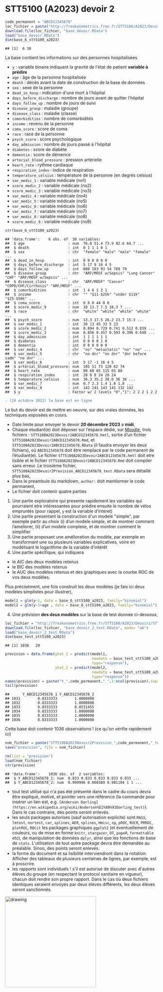 STT5100 (A2023) devoir 2
================

``` r
code_permanent = "ABCD12345678"
loc_fichier = paste("http://freakonometrics.free.fr/STT5100/A2023/Devoir2/STT5100A2023Devoir2",code_permanent,".RData",sep="")
download.file(loc_fichier, "base_devoir.RData")
load("base_devoir.RData")
dim(base_6_stt5100_a2023)
```

    ## [1]  6 30

La base contient les informations sur des personnes hospitalisées

- `y` : variable binaire indiquant la gravité de l'état de patient **variable à prédire**
- `age` : âge de la personne hospitalisée
- `death` : décès avant la date de construction de la base de données
- `sex` : sexe de la personne
- `dead_in_hosp` : indication d'une mort à l'hôpital
- `days_before_discharge` : nombre de jours avant de quitter l'hôpital
- `days_follow_up` : nombre de jours de suivi
- `disease_group` : maladie (groupe)
- `disease_class` : maladie (classe)
- `comorbidities` : nombre de comorbidités
- `income` : revenu de la personne
- `coma_score` : score de coma
- `race` : race de la personne
- `psych_score` : score psychologique
- `day_admission` : nombre de jours passé à l'hôpital
- `diabetes` : score de diabète
- `dementia` : score de démence
- `arterial_blood_pressure` : pression artérielle
- `heart_rate` : rythme cardiaque
- `respiration_index` :  indice de respiration
- `temperature_celsius` : température de la personne (en degrés celsius)
- `var_medic_1` : variable médicale (no1)
- `score_medic_2` : variable médicale (no2)
- `score_medic_3` : variable médicale (no3)
- `var_medic_4` : variable médicale (no4)
- `var_medic_5` : variable médicale (no5)
- `var_medic_6` : variable médicale (no6)
- `var_medic_7` : variable médicale (no7)
- `var_medic_8` : variable médicale (no8)
- `score_medic_9` :  variable médicale (no9)

``` r
str(base_6_stt5100_a2023)
```

    ## 'data.frame':    6 obs. of  30 variables:
    ##  $ age                    : num  76.8 51.4 73.9 92.6 64.7 ...
    ##  $ death                  : int  0 1 1 1 0 1
    ##  $ sex                    : chr  "female" "male" "male" "female" ...
    ##  $ dead_in_hosp           : int  0 0 0 0 0 0
    ##  $ days_before_discharge  : int  5 17 9 16 4 5
    ##  $ days_follow_up         : int  808 183 93 54 789 70
    ##  $ disease_group          : chr  "ARF/MOSF w/Sepsis" "Lung Cancer" "CHF" "ARF/MOSF w/Sepsis" ...
    ##  $ disease_class          : chr  "ARF/MOSF" "Cancer" "COPD/CHF/Cirrhosis" "ARF/MOSF" ...
    ##  $ comorbidities          : int  1 4 6 1 2 1
    ##  $ income                 : chr  "" "$11-$25k" "under $11k" "$25-$50k" ...
    ##  $ coma_score             : int  0 0 0 44 0 0
    ##  $ score_medic_9          : num  10 13.7 7.5 18.3 7 ...
    ##  $ race                   : chr  "white" "white" "white" "white" ...
    ##  $ psych_score            : num  13.3 17.5 26.2 23.7 15.3 ...
    ##  $ var_medic_1            : int  30 13 45 33 5 23
    ##  $ score_medic_2          : num  0.894 0.729 0.741 0.512 0.839 ...
    ##  $ score_medic_3          : num  0.856 0.457 0.593 0.396 0.648 ...
    ##  $ day_admission          : int  1 1 1 1 1 1
    ##  $ diabetes               : int  0 0 0 0 1 0
    ##  $ dementia               : int  0 0 0 0 0 0
    ##  $ var_medic_4            : chr  "no" "metastatic" "no" "no" ...
    ##  $ var_medic_5            : chr  "no dnr" "no dnr" "dnr before sadm" "no dnr" ...
    ##  $ var_medic_6            : int  5 17 -1 16 4 5
    ##  $ arterial_blood_pressure: num  105 51 73 120 62 74
    ##  $ heart_rate             : num  80 60 65 115 65 88
    ##  $ respiration_index      : int  28 6 8 24 28 24
    ##  $ temperature_celsius    : num  36.3 35.2 38.6 36 36 ...
    ##  $ var_medic_7            : num  0.7 2.3 1.4 1.6 1.8 ...
    ##  $ var_medic_8            : int  142 141 143 141 132 142
    ##  $ y                      : Factor w/ 2 levels "0","1": 2 2 2 1 2 2


``` diff
- (24 octobre 2023) la base est en ligne
```

Le but du devoir est de mettre en oeuvre, sur des vraies données, les
techniques exposées en cours.

*   Date limite pour envoyer le devoir **20 décembre 2023** a **midi**,
*   Chaque etudiant(e) doit déposer sur l’espace dédié, sur [Moodle](https://ena01.uqam.ca/mod/assign/view.php),
    trois fichiers : `STT5100A2023Devoir2ABCD12345678.hmtl`, sortie d’un fichier
    `STT5100A2023Devoir2ABCD12345678.Rmd`, et `STT5100A2023Devoir2ABCD12345678.RData` (il faudra envoyer les deux fichiers), où
    `ABCD12345678` doit être remplacé par le code permanent de
    l’étudiant(e). Le fichier `STT5100A2023Devoir2ABCD12345678.hmtl` doit etre
    lisible et le fichier `STT5100A2023Devoir2ABCD12345678.Rmd` doit compiler sans
    erreur. Le troisième fichier, `STT5100A2023Devoir2Prevision_ABCD12345678_test.RData`
    sera détaillé plus bas,
*   Dans le preambule du markdown, `author:` doit mentionner le code
    permanent,
*  Le fichier doit contenir quatre parties

1.  Une partie exploratoire qui presente rapidement les variables qui
    pourraient etre intéressantes pour prédire ensuite le nombre de vélos empruntés (pour rappel, `y` est la variable d’interet)
2.  Une partie presentant la construction d'un modele "simple", par exemple 
    partir au choix (i) d’un modele simple, et de montrer comment
    l’ameliorer, (ii) d’un modele complexe, et de montrer comment le
    simplifier
3.  Une partie proposant une amélioration du modèle, par exemple en transformant une ou plusieurs variables explicatives, voire en modélisant le logarithme de la variable d'intérêt
4.  Une partie spécifique, qui indiquera
-    le AIC des deux modèles retenus
-    le BIC des modèles retenus
-    le AUC des modèles retenus et des graphiques avec la courbe ROC de vos deux modèles.


   Plus précisément, une fois construit les deux modèles (je fais ici deux modèles simplistes pour illustrer),

``` r
model1 = glm(y~1, data = base_6_stt5100_a2023, family="binomial")
model2 = glm(y~1+age , data = base_6_stt5100_a2023, family="binomial")
```

4.  Une prévision **des deux modèles** sur la base de test donnée ci-dessous,

``` r
loc_fichier = "http://freakonometrics.free.fr/STT5100/A2023/Devoir2/STT5100A2023Devoir2TEST.RData"
download.file(loc_fichier, "base_devoir_2_test.RData", mode= "wb")
load("base_devoir_2_test.RData")
dim(base_test_stt5100_a2023)
```

    ## [1] 1036   29

``` r
prevision = data.frame(yhat_1 = predict(model1, 
                                        newdata = base_test_stt5100_a2023,
                                        type="response"),
                       yhat_2 = predict(model2, 
                                        newdata = base_test_stt5100_a2023,
                                        type="response"))
names(prevision) = paste("Y_",code_permanent,"_",1:ncol(prevision),sep="")
tail(prevision)
```

    ##      Y_ABCD12345678_1 Y_ABCD12345678_2
    ## 1031        0.8333333        1.0000000
    ## 1032        0.8333333        1.0000000
    ## 1033        0.8333333        0.8531455
    ## 1034        0.8333333        1.0000000
    ## 1035        0.8333333        1.0000000
    ## 1036        0.8333333        1.0000000

Cette base doit contenir 1036 observations ! (ce qu'on vérifie rapidement ici)

``` r
nom_fichier = paste("STT5100A2023Devoir2Prevision_",code_permanent,"_test.RData",sep="")
save("prevision", file = nom_fichier)
```

``` r
rm(list = "prevision")
load(nom_fichier)
str(prevision)
```

    ## 'data.frame':    1036 obs. of  2 variables:
    ##  $ Y_ABCD12345678_1: num  0.833 0.833 0.833 0.833 0.833 ...
    ##  $ Y_ABCD12345678_2: num  0.999996 0.000389 0.981104 1 1 ...


* tout test utilisé qui n'a pas été présenté dans le cadre du cours devra être expliqué, motivé, et pointer vers une référence (la commande pour insérer un lien est, e.g. `[Anderson Darling](https://en.wikipedia.org/wiki/Anderson%E2%80%93Darling_test)`). Dans le cas contraire, des points seront enlevés.
* les seuls packages autorises (sauf autorisation explicite) sont `MASS`, `lmtest`, `nortest`, `car`, `splines`, `AER`, `splines`, `Hmisc`, `np`, `pROC`, `ROCR`, `PRROC`, `plotROC`, `ROCit` les packages graphiques `ggplot2` (et éventuellement de couleurs, ou de mise en forme `knitr`, `stargazer`, `DT`, `papeR`, `formattable` etc), de manipulation de données `dplyr`, ainsi que les fonctions de base de `stats`. L'utilisation de tout autre package devra être demandée au préalable. Sinon, des points seront enlevés.
* la forme du document et sa lisibilité interviendront dans la notation. Afficher des tableaux de plusieurs centaines de lignes, par exemple, est à proscrire.
* les rapports sont individuels ! s'il est autorisé de discuter avec d'autres élèves du groupe (en respectant le protocol sanitaire en vigueur), chacun doit rendre son propre rapport. Dans le cas où deux fichiers identiques seraient envoyés par deux élèves différents, les deux élèves seront sanctionnés.

<img src="https://github.com/freakonometrics/STT5100/blob/master/archives/A2018/obviously.png" alt="drawing" width="300" align=right/>
